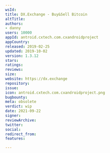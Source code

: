 ```yaml
---
wsId: 
title: DX.Exchange - Buy&Sell Bitcoin
altTitle: 
authors: 
- danny
users: 10000
appId: antroid.cxtech.com.cxandroidproject
appCountry: 
released: 2019-02-25
updated: 2019-10-02
version: 1.3.12
stars: 
ratings: 
reviews: 
size: 
website: https://dx.exchange
repository: 
issue: 
icon: antroid.cxtech.com.cxandroidproject.png
bugbounty: 
meta: obsolete
verdict: wip
date: 2021-09-22
signer: 
reviewArchive: 
twitter: 
social: 
redirect_from: 
features: 

---
```


